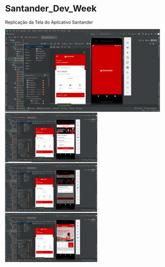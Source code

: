 # Santander_Dev_Week
 Replicação da Tela do Aplicativo Santander
 
<img src="https://github.com/mathfirewall/Santander_Dev_Week/blob/main/video/principal.png"></img>
<img src="https://github.com/mathfirewall/Santander_Dev_Week/blob/main/video/segunda.png" width="300"></img><img src="https://github.com/mathfirewall/Santander_Dev_Week/blob/main/video/terceira.png" width="300">  </img><img src="https://github.com/mathfirewall/Santander_Dev_Week/blob/main/video/quarta.png" width="300"></img>


